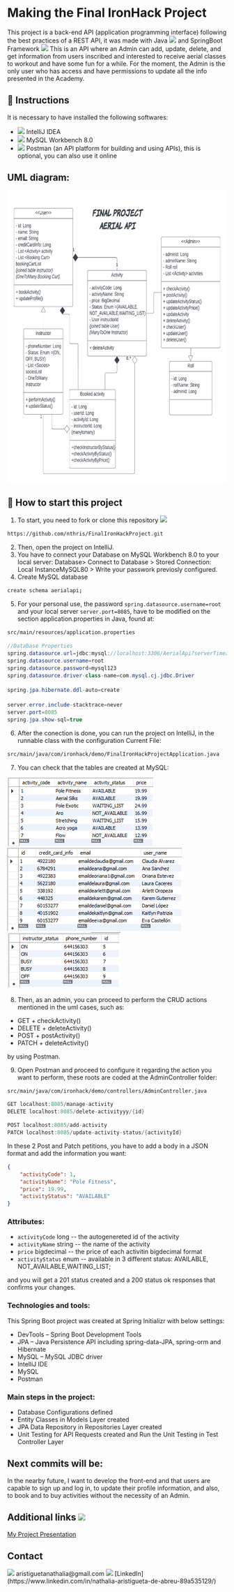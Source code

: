 # Making the Final IronHack Project
This project is a back-end API (application programming interface) following the best practices of a REST API, it was made with Java <img src="https://icongr.am/devicon/java-original.svg?size=128&color=currentColor" height="30px" weight="30px"> and SpringBoot Framework <img src="https://icongr.am/simple/spring.svg?size=64&color=c0c0c0&colored=false" height="30px" weight="30px"> This is an API where an Admin can add, update, delete, and get information
from users inscribed and interested to receive aerial classes to workout and have some fun for a while. For the moment, the Admin is the only user who has access and have permissions to
update all the info presented in the Academy.

## 📝 Instructions
It is necessary to have installed the following softwares:
- <img src="https://icongr.am/simple/intellijidea.svg?size=64&color=c0c0c0&colored=false" height="30px" weight="30px"> IntelliJ IDEA 
- <img src="https://icongr.am/devicon/mysql-original.svg?size=64&color=currentColor" height="30px" weight="30px"> MySQL Workbench 8.0 
- <img src="https://icongr.am/simple/postman.svg?size=64&color=c0c0c0&colored=false" height="30px" weight="30px"> Postman (an API platform for building and using APIs), this is optional, you can also use it online 

## UML diagram:
<img src="FINAL PROJECT UML2 .png" height="670" weight= "611">

## 🌱 How to start this project
1) To start, you need to fork or clone this repository <img src="https://icongr.am/simple/github.svg?size=64&color=c0c0c0&colored=false" height="30px" weight="30px">
```sh
https://github.com/nthris/FinalIronHackProject.git
```
2) Then, open the project on IntelliJ.
3) You have to connect your Database on MySQL Workbench 8.0 to your local server: Database> Connect to Database > Stored Connection: Local InstanceMySQL80 > Write your passwork previosly configured.
4) Create MySQL database
```sh mysql
create schema aerialapi;
```

5) For your personal use, the password `spring.datasource.username=root` and your local server `server.port=8085`, have to be modified on the section application.properties in Java, found at: 

```sh
src/main/resources/application.properties

```
 
 ```java
 //Database Properties
spring.datasource.url=jdbc:mysql://localhost:3306/AerialApi?serverTimezone=UTC
spring.datasource.username=root
spring.datasource.password=mysql123
spring.datasource.driver-class-name=com.mysql.cj.jdbc.Driver

spring.jpa.hibernate.ddl-auto=create

server.error.include-stacktrace=never
server.port=8085
spring.jpa.show-sql=true
 ```

6) After the conection is done, you can run the project on IntelliJ, in the runnable class with the configuration Current File:

```sh
src/main/java/com/ironhack/demo/FinalIronHackProjectApplication.java
```

7) You can check that the tables are created at MySQL:
<img src="activity_table.png">
<img src="user_table.png">
<img src="instructor_table.png">

8) Then, as an admin, you can proceed to perform the CRUD actions mentioned in the uml cases, such as: 
- GET + checkActivity() 
- DELETE + deleteActivity() 
- POST + postActivity() 
- PATCH + deleteActivity()

by using Postman.

9) Open Postman and proceed to configure it regarding the action you want to perform, these roots are coded at the AdminController folder:
```sh
src/main/java/com/ironhack/demo/controllers/AdminController.java
```
``` java
GET localhost:8085/manage-activity
DELETE localhost:8085/delete-activityyy/{id}
```
``` java
POST localhost:8085/add-activity
PATCH localhost:8085/update-activity-status/{activityId}
```
In these 2 Post and Patch petitions, you have to add a body in a JSON format and add the information you want: 
``` json
{
    "activityCode": 1,
    "activityName": "Pole Fitness",
    "price": 19.99,
    "activityStatus": "AVAILABLE"
}
```
### Attributes:

- `activityCode` long -- the autogenereted id of the activity
- `activityName` string -- the name of the activity
- `price` bigdecimal -- the price of each activitin bigdecimal format
- `activityStatus` enum  -- available in 3 different status: AVAILABLE, NOT_AVAILABLE,WAITING_LIST;

and you will get a 201 status created and a 200 status ok responses that confirms your changes.

### Technologies and tools:

This Spring Boot project was created at Spring Initializr with below settings:
- DevTools – Spring Boot Development Tools
- JPA – Java Persistence API including spring-data-JPA, spring-orm and Hibernate
- MySQL – MySQL JDBC driver
- IntelliJ IDE
- MySQL
- Postman

### Main steps in the project:

- Database Configurations defined
- Entity Classes in Models Layer created
- JPA Data Repository in Repositories Layer created
- Unit Testing for API Requests created and Run the Unit Testing in Test Controller Layer

## Next commits will be:
In the nearby future, I want to develop the front-end and that users are capable to sign up and log in, to update their profile information, and also, to book and to buy activities without the necessity of an Admin.

## Additional links <img src="https://icongr.am/octicons/link-external.svg?size=64&color=c0c0c0" height="30px" weight="30px"> 
[My Project Presentation](https://slides.com/nathaliaaristigueta/bold/fullscreen) 

## Contact
<img src="https://icongr.am/simple/gmail.svg?size=64&color=c0c0c0&colored=false" height="30px" weight="30px">
aristiguetanathalia@gmail.com
<img src="https://icongr.am/simple/linkedin.svg?size=64&color=c0c0c0&colored=false" height="30px" weight="30px">
[LinkedIn](https://www.linkedin.com/in/nathalia-aristigueta-de-abreu-89a535129/)










